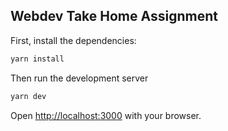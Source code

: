 ## Webdev Take Home Assignment

First, install the dependencies:

```bash
yarn install
```

Then run the development server

```bash
yarn dev
```

Open [http://localhost:3000](http://localhost:3000) with your browser.
